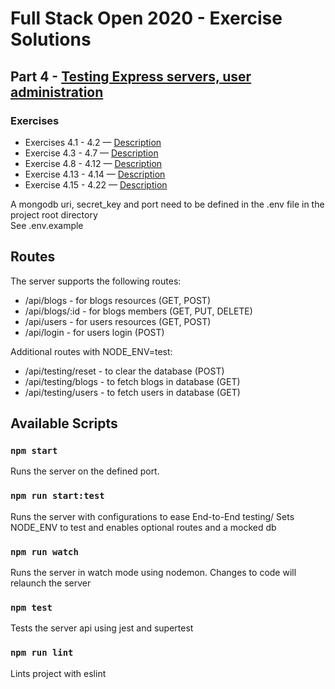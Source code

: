 # Full Stack Open 2020 - Exercise Solutions

## Part 4 - [Testing Express servers, user administration](https://fullstackopen.com/en/part4)

### Exercises

- Exercises 4.1 - 4.2 — [Description](https://fullstackopen.com/en/part4/structure_of_backend_application_introduction_to_testing#exercises-4-1-4-2)
- Exercise 4.3 - 4.7 — [Description](https://fullstackopen.com/en/part4/structure_of_backend_application_introduction_to_testing#exercises-4-3-4-7)
- Exercise 4.8 - 4.12 — [Description](https://fullstackopen.com/en/part4/testing_the_backend#exercises-4-8-4-12)
- Exercise 4.13 - 4.14 — [Description](https://fullstackopen.com/en/part4/testing_the_backend#exercises-4-13-4-14)
- Exercise 4.15 - 4.22 — [Description](https://fullstackopen.com/en/part4/token_authentication#exercises-4-15-4-22)

A mongodb uri, secret_key and port need to be defined in the .env file in the project root directory\
See .env.example

## Routes

The server supports the following routes:

- /api/blogs - for blogs resources (GET, POST)
- /api/blogs/:id - for blogs members (GET, PUT, DELETE)
- /api/users - for users resources (GET, POST)
- /api/login - for users login (POST)

Additional routes with NODE_ENV=test:

- /api/testing/reset - to clear the database (POST)
- /api/testing/blogs - to fetch blogs in database (GET)
- /api/testing/users - to fetch users in database (GET)

## Available Scripts

### `npm start`

Runs the server on the defined port.

### `npm run start:test`

Runs the server with configurations to ease End-to-End testing/
Sets NODE_ENV to test and enables optional routes and a mocked db

### `npm run watch`

Runs the server in watch mode using nodemon. Changes to code will relaunch the server

### `npm test`

Tests the server api using jest and supertest

### `npm run lint`

Lints project with eslint
